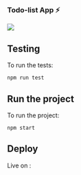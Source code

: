 ### Todo-list App ⚡

<img src="https://i.imgur.com/jEKmhO8.png"/>

## Testing

To run the tests:

    npm run test

## Run the project

To run the project:

    npm start

## Deploy

Live on :
